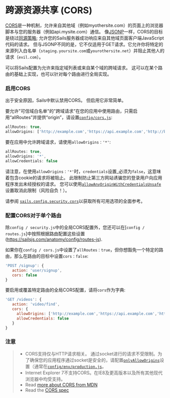 # 跨源资源共享 (CORS)

<!--
Every Sails app comes ready to handle AJAX requests from a web page on the same domain.  But what if you need to handle AJAX requests
originating from other domains?
-->

[CORS](http://en.wikipedia.org/wiki/Cross-origin_resource_sharing)是一种机制，允许来自其他域（例如myothersite.com）的页面上的浏览器脚本与您的服务器（例如api.mysite.com）通信。 像[JSONP](https://en.wikipedia.org/wiki/JSONP)一样，CORS的目标是绕过[同源策略](http://en.wikipedia.org/wiki/Same-origin_policy); 允许您的Sails服务器成功响应来自其他域页面客户端JavaScript代码的请求。 但与JSONP不同的是，它不仅适用于GET请求。它允许你将特定的来源列入白名单（`staging.yoursite.com`或`yourothersite.net`）并阻止其他人的请求（`evil.com`）。

可以将Sails配置为允许来指定域列表或来自某个域的跨域请求。 这可以在某个路由的基础上实现，也可以针对每个路由进行全局实现。

### 启用CORS

出于安全原因，Sails中默认禁用CORS。 但启用它非常简单。

要允许"可信域白名单"的"跨域请求"在您的应用中使用路由，只需启用“allRoutes”并提供“origin”，请设置[`config/cors.js`](https://sailsjs.com/docs/reference/configuration/sails-config-cors):

```javascript
allRoutes: true,
allowOrigins: ['http://example.com','https://api.example.com','http://blog.example.com:1337','https://foo.com:8888']
```

要在应用中允许跨域请求，请使用`allowOrigins：'*'`:

```javascript
allRoutes: true,
allowOrigins: '*',
allowCredentials: false
```
请注意，在使用`allowOrigins：'*'`时，`credentials`设置_必须为`false`，这意味着包含cookie的请求将被阻止。 此限制防止第三方网站诱骗您的登录用户向应用程序发出未经授权的请求。 您可以使用[`allowAnyOriginWithCredentialsUnsafe`](https://sailsjs.com/docs/reference/configuration/sails-config-security-cors)设置取消此限制（风险自负！）。


请参阅 [`sails.config.security.cors`](https://sailsjs.com/documentation/reference/configuration/sails-config-security-cors)以获取所有可用选项的全面参考。


### 配置CORS对于单个路由
除`config / security.js`中的全局CORS配置外，您还可以在[`config / routes.js`]中按照根据路由配置这些设置(https://sailsjs.com/anatomy/config/routes-js).

如果你在`config / cors.js`中设置了`allRoutes：true`，但你想豁免一个特定的路由，那么在路由的目标中设置`cors：false`:

```javascript
'POST /signup': {
   action: 'user/signup',
   cors: false
}
```

要启用或覆盖特定路由的全局CORS配置，请将`cors`作为字典:

```javascript
'GET /videos': {
   action: 'video/find',
   cors: {
     allowOrigins: ['http://example.com','https://api.example.com','http://blog.example.com:1337','https://foo.com:8888'],
     allowCredentials: false
   }
}
```

### 注意

> + CORS支持仅与HTTP请求相关。 通过socket进行的请求不受限制。为了确保您的应用程序通过socket是安全的，请配置[`onlyAllowOrigins`](https://sailsjs.com/documentation/reference/configuration/sails-config-sockets)设置（通常在[`config/env/production.js`](https://sailsjs.com/documentation/anatomy/config/env/production-js)。
> + Internet Explorer 7不支持CORS。在IE8及更高版本以及所有其他现代浏览器中均受支持。
> + Read [more about CORS from MDN](https://developer.mozilla.org/en-US/docs/Web/HTTP/Access_control_CORS)
> + Read the [CORS spec](https://www.w3.org/TR/cors/)

<docmeta name="displayName" value="CORS">
